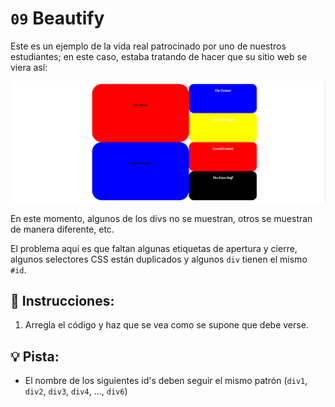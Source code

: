 # `09` Beautify

Este es un ejemplo de la vida real patrocinado por uno de nuestros estudiantes; en este caso, estaba tratando de hacer que su sitio web se viera así:

![beautify](../../.learn/assets/GxuRWC7.png?raw=true)

En este momento, algunos de los divs no se muestran, otros se muestran de manera diferente, etc.

El problema aquí es que faltan algunas etiquetas de apertura y cierre, algunos selectores CSS están duplicados y algunos `div` tienen el mismo `#id`.

## 📝 Instrucciones:

1. Arregla el código y haz que se vea como se supone que debe verse.

## 💡 Pista:

+ El nombre de los siguientes id's deben seguir el mismo patrón (`div1`, `div2`, `div3`, `div4`, ..., `div6`)
